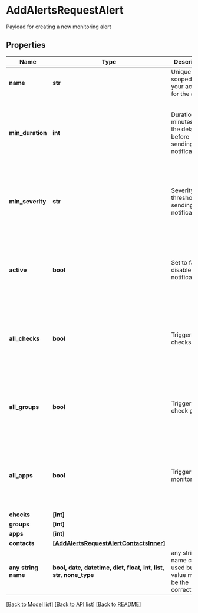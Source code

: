 # AddAlertsRequestAlert

Payload for creating a new monitoring alert

## Properties
Name | Type | Description | Notes
------------ | ------------- | ------------- | -------------
**name** | **str** | Unique name scoped to your account for the alert | 
**min_duration** | **int** | Duration in minutes of the delay before sending notification(s) | [optional]  if omitted the server will use the default value of 0
**min_severity** | **str** | Severity level threshold for sending notifications. | [optional]  if omitted the server will use the default value of "critical"
**active** | **bool** | Set to false to disable notifications | [optional]  if omitted the server will use the default value of True
**all_checks** | **bool** | Trigger for all checks | [optional]  if omitted the server will use the default value of False
**all_groups** | **bool** | Trigger for all check groups | [optional]  if omitted the server will use the default value of False
**all_apps** | **bool** | Trigger for all monitor apps | [optional]  if omitted the server will use the default value of False
**checks** | **[int]** |  | [optional] 
**groups** | **[int]** |  | [optional] 
**apps** | **[int]** |  | [optional] 
**contacts** | [**[AddAlertsRequestAlertContactsInner]**](AddAlertsRequestAlertContactsInner.md) |  | [optional] 
**any string name** | **bool, date, datetime, dict, float, int, list, str, none_type** | any string name can be used but the value must be the correct type | [optional]

[[Back to Model list]](../README.md#documentation-for-models) [[Back to API list]](../README.md#documentation-for-api-endpoints) [[Back to README]](../README.md)


